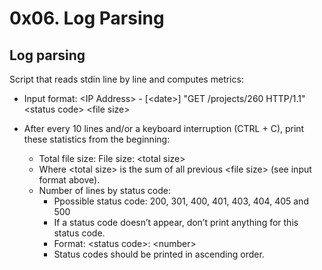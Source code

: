 # 0x06. Log Parsing

## Log parsing

Script that reads stdin line by line and computes metrics:

- Input format: \<IP Address> - [\<date>] "GET /projects/260 HTTP/1.1" \<status code> \<file size>

- After every 10 lines and/or a keyboard interruption (CTRL + C), print these statistics from the beginning:

    - Total file size: File size: \<total size>
    - Where \<total size> is the sum of all previous \<file size> (see input format above).
    - Number of lines by status code:
        - Ppossible status code: 200, 301, 400, 401, 403, 404, 405 and 500
        - If a status code doesn’t appear, don’t print anything for this status code.
        - Format: \<status code>: \<number>
        - Status codes should be printed in ascending order.
